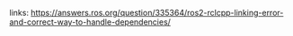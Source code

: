 links: https://answers.ros.org/question/335364/ros2-rclcpp-linking-error-and-correct-way-to-handle-dependencies/